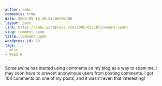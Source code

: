 ```yaml
---
author: aabs
comments: true
date: 2005-05-18 10:08:00+00:00
layout: post
link: https://aabs.wordpress.com/2005/05/18/comment-spam/
slug: comment-spam
title: Comment Spam
wordpress_id: 88
tags:
- misc
- Web2.0
---
```


Some swine has started using comments on my blog as a way to spam me. I may soon have to prevent anonymous users from posting comments. I got 104 comments on one of my posts, and it wasn't even that interesting!
